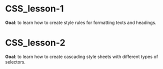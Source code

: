 # CSS_lesson-1
**Goal**: to learn how to create style rules for formatting texts and headings.
# CSS_lesson-2
**Goal**: to learn how to create cascading style sheets with different types of selectors.
